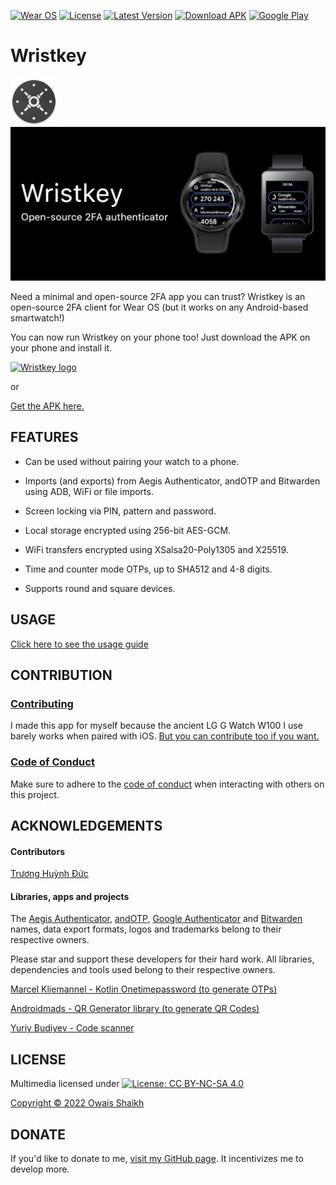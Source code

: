 [![Wear OS](https://img.shields.io/badge/Made%20for-Wear%20OS%203.0-4285f4.svg?style=flat-square&logo=wear%20os)](https://wearos.google.com)
[![License](https://img.shields.io/badge/License-MIT-purple?style=flat-square&logo=libreoffice)](LICENSE)
[![Latest Version](https://img.shields.io/github/v/tag/4f77616973/Wristkey?label=Version&style=flat-square&logo=semver)](https://github.com/0x4f53/Wristkey/releases)
[![Download APK](https://img.shields.io/badge/Download%20APK-Click%20Here-blue?style=flat-square&logo=dropbox)](app/build/outputs/apk/debug/)
[![Google Play](https://img.shields.io/badge/Play%20Store-Click%20Here-teal?style=flat-square&logo=googleplay)](https://play.google.com/store/apps/details?id=zeroxfourf.wristkey)

# Wristkey

<img src = "app/src/main/res/mipmap-xxxhdpi/ic_launcher.png" alt = "Wristkey logo" width = "75dp">

<img src = screenshots/featuregraphic.png alt="mockup" width = "750dp">

Need a minimal and open-source 2FA app you can trust? Wristkey is an open-source 2FA client for Wear OS (but it works on any Android-based smartwatch!) 

You can now run Wristkey on your phone too! Just download the APK on your phone and install it.

<a href="https://play.google.com/store/apps/details?id=zeroxfourf.wristkey"><img src = "https://upload.wikimedia.org/wikipedia/commons/thumb/7/78/Google_Play_Store_badge_EN.svg/1200px-Google_Play_Store_badge_EN.svg.png" alt = "Wristkey logo" width = "125dp"></a>

or

[Get the APK here.](https://github.com/0x4f53/Wristkey/releases)

## FEATURES

- Can be used without pairing your watch to a phone.

- Imports (and exports) from Aegis Authenticator, andOTP and Bitwarden using ADB, WiFi or file imports.

- Screen locking via PIN, pattern and password.

- Local storage encrypted using 256-bit AES-GCM.

- WiFi transfers encrypted using XSalsa20-Poly1305 and X25519.

- Time and counter mode OTPs, up to SHA512 and 4-8 digits.

- Supports round and square devices.

## USAGE

[Click here to see the usage guide](https://github.com/0x4f53/Wristkey/wiki)

## CONTRIBUTION

### [Contributing](CONTRIBUTING.md)

I made this app for myself because the ancient LG G Watch W100 I use barely works when paired with iOS. [But you can contribute too if you want.](CONTRIBUTING.md)

### [Code of Conduct](CODE_OF_CONDUCT.md)

Make sure to adhere to the [code of conduct](CODE_OF_CONDUCT.md) when interacting with others on this project.

## ACKNOWLEDGEMENTS

#### Contributors

[Trương Huỳnh Đức](https://github.com/huynhduc0)

#### Libraries, apps and projects

The [Aegis Authenticator](https://getaegis.app/), [andOTP](https://github.com/andOTP/andOTP), [Google Authenticator](https://github.com/google/google-authenticator) and [Bitwarden](https://bitwarden.com/) names, data export formats, logos and trademarks belong to their respective owners.

Please star and support these developers for their hard work. All libraries, dependencies and tools used belong to their respective owners.

[Marcel Kliemannel - Kotlin Onetimepassword (to generate OTPs)](https://github.com/marcelkliemannel/kotlin-onetimepassword)

[Androidmads - QR Generator library (to generate QR Codes)](https://github.com/androidmads/QRGenerator)

[Yuriy Budiyev - Code scanner](https://github.com/yuriy-budiyev/code-scanner)

## LICENSE

Multimedia licensed under [![License: CC BY-NC-SA 4.0](https://licensebuttons.net/l/by-nc-sa/4.0/80x15.png)](https://creativecommons.org/licenses/by-nc-sa/4.0/) 

[Copyright © 2022 Owais Shaikh](LICENSE)

## DONATE

If you'd like to donate to me, [visit my GitHub page](https://github.com/0x4f53). It incentivizes me to develop more.
